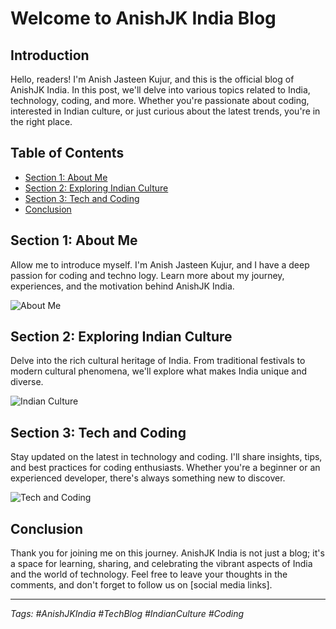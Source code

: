 # Welcome to AnishJK India Blog

## Introduction

Hello, readers! I'm Anish Jasteen Kujur, and this is the official blog of AnishJK India. In this post, we'll delve into various topics related to India, technology, coding, and more. Whether you're passionate about coding, interested in Indian culture, or just curious about the latest trends, you're in the right place.

## Table of Contents

- [Section 1: About Me](#section-1-about-me)
- [Section 2: Exploring Indian Culture](#section-2-exploring-indian-culture)
- [Section 3: Tech and Coding](#section-3-tech-and-coding)
- [Conclusion](#conclusion)

## Section 1: About Me

Allow me to introduce myself. I'm Anish Jasteen Kujur, and I have a deep passion for coding and techno logy. Learn more about my journey, experiences, and the motivation behind AnishJK India.

![About Me](URL_of_about_me_image)

## Section 2: Exploring Indian Culture

Delve into the rich cultural heritage of India. From traditional festivals to modern cultural phenomena, we'll explore what makes India unique and diverse.

![Indian Culture](URL_of_indian_culture_image)

## Section 3: Tech and Coding

Stay updated on the latest in technology and coding. I'll share insights, tips, and best practices for coding enthusiasts. Whether you're a beginner or an experienced developer, there's always something new to discover.

![Tech and Coding](URL_of_tech_coding_image)

## Conclusion

Thank you for joining me on this journey. AnishJK India is not just a blog; it's a space for learning, sharing, and celebrating the vibrant aspects of India and the world of technology. Feel free to leave your thoughts in the comments, and don't forget to follow us on [social media links].

---

*Tags: #AnishJKIndia #TechBlog #IndianCulture #Coding*
